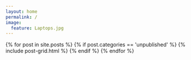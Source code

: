 ```yaml
---
layout: home
permalink: /
image:
  feature: Laptops.jpg
---
```


<div class="tiles">

<div class="tiles">
{% for post in site.posts %}
	{% if post.categories == 'unpublished' %}
		{% include post-grid.html %}
	{% endif %}
{% endfor %}
</div><!-- /.tiles -->

</div><!-- /.tiles -->